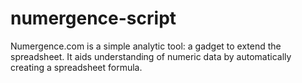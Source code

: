 numergence-script
=================

Numergence.com is a simple analytic tool: a gadget to extend the spreadsheet. It aids understanding of numeric data by automatically creating a spreadsheet formula.
